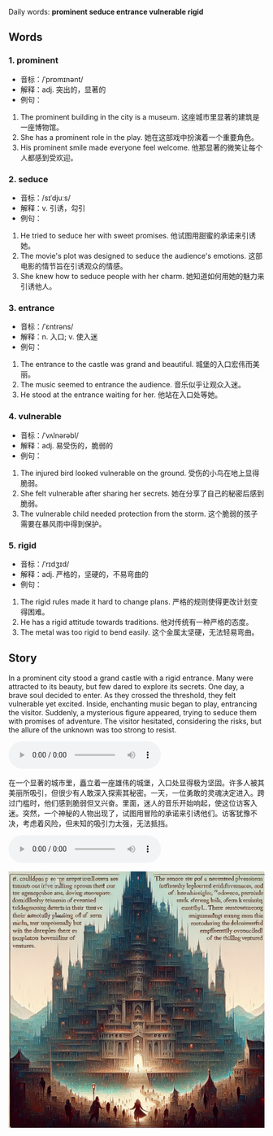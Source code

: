 Daily words: **prominent seduce entrance vulnerable rigid**

## Words
### 1. prominent
- 音标：/ˈprɒmɪnənt/ <span style="cursor: pointer;" onclick="document.getElementById('audio-player-1').play()"><i class="fas fa-volume-up"></i></span>
<audio id="audio-player-1" src="audios/words/prominent.mp3" style="display:none;"></audio>
- 解释：adj. 突出的，显著的
- 例句：
1. The prominent building in the city is a museum. 这座城市里显著的建筑是一座博物馆。
2. She has a prominent role in the play. 她在这部戏中扮演着一个重要角色。
3. His prominent smile made everyone feel welcome. 他那显著的微笑让每个人都感到受欢迎。

### 2. seduce
- 音标：/sɪˈdjuːs/ <span style="cursor: pointer;" onclick="document.getElementById('audio-player-2').play()"><i class="fas fa-volume-up"></i></span>
<audio id="audio-player-2" src="audios/words/seduce.mp3" style="display:none;"></audio>
- 解释：v. 引诱，勾引
- 例句：
1. He tried to seduce her with sweet promises. 他试图用甜蜜的承诺来引诱她。
2. The movie's plot was designed to seduce the audience's emotions. 这部电影的情节旨在引诱观众的情感。
3. She knew how to seduce people with her charm. 她知道如何用她的魅力来引诱他人。

### 3. entrance
- 音标：/ˈɛntrəns/ <span style="cursor: pointer;" onclick="document.getElementById('audio-player-3').play()"><i class="fas fa-volume-up"></i></span>
<audio id="audio-player-3" src="audios/words/entrance.mp3" style="display:none;"></audio>
- 解释：n. 入口; v. 使入迷
- 例句：
1. The entrance to the castle was grand and beautiful. 城堡的入口宏伟而美丽。
2. The music seemed to entrance the audience. 音乐似乎让观众入迷。
3. He stood at the entrance waiting for her. 他站在入口处等她。

### 4. vulnerable
- 音标：/ˈvʌlnərəbl/ <span style="cursor: pointer;" onclick="document.getElementById('audio-player-4').play()"><i class="fas fa-volume-up"></i></span>
<audio id="audio-player-4" src="audios/words/vulnerable.mp3" style="display:none;"></audio>
- 解释：adj. 易受伤的，脆弱的
- 例句：
1. The injured bird looked vulnerable on the ground. 受伤的小鸟在地上显得脆弱。
2. She felt vulnerable after sharing her secrets. 她在分享了自己的秘密后感到脆弱。
3. The vulnerable child needed protection from the storm. 这个脆弱的孩子需要在暴风雨中得到保护。

### 5. rigid
- 音标：/ˈrɪdʒɪd/ <span style="cursor: pointer;" onclick="document.getElementById('audio-player-5').play()"><i class="fas fa-volume-up"></i></span>
<audio id="audio-player-5" src="audios/words/rigid.mp3" style="display:none;"></audio>
- 解释：adj. 严格的，坚硬的，不易弯曲的
- 例句：
1. The rigid rules made it hard to change plans. 严格的规则使得更改计划变得困难。
2. He has a rigid attitude towards traditions. 他对传统有一种严格的态度。
3. The metal was too rigid to bend easily. 这个金属太坚硬，无法轻易弯曲。

## Story
In a prominent city stood a grand castle with a rigid entrance. Many were attracted to its beauty, but few dared to explore its secrets. One day, a brave soul decided to enter. As they crossed the threshold, they felt vulnerable yet excited. Inside, enchanting music began to play, entrancing the visitor. Suddenly, a mysterious figure appeared, trying to seduce them with promises of adventure. The visitor hesitated, considering the risks, but the allure of the unknown was too strong to resist.

<audio controls>
  <source src="./audios/story/2024-08-04-english.mp3" type="audio/mpeg">
  你的浏览器不支持音频元素。
</audio>
  

在一个显著的城市里，矗立着一座雄伟的城堡，入口处显得极为坚固。许多人被其美丽所吸引，但很少有人敢深入探索其秘密。一天，一位勇敢的灵魂决定进入。跨过门槛时，他们感到脆弱但又兴奋。里面，迷人的音乐开始响起，使这位访客入迷。突然，一个神秘的人物出现了，试图用冒险的承诺来引诱他们。访客犹豫不决，考虑着风险，但未知的吸引力太强，无法抵挡。

<audio controls>
  <source src="./audios/story/2024-08-04-chinese.mp3" type="audio/mpeg">
  你的浏览器不支持音频元素。
</audio>
  

![story](./images/2024-08-04.png)

